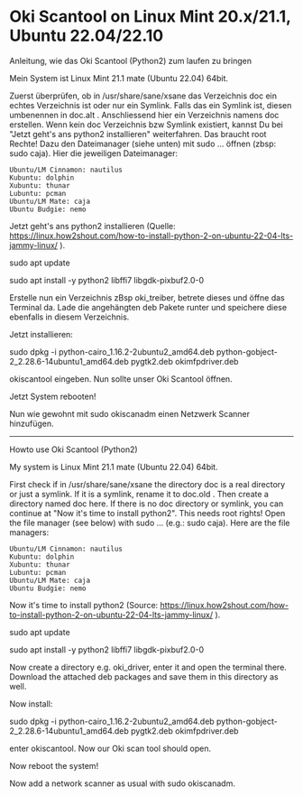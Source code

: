 # Oki Scantool on Linux Mint 20.x/21.1, Ubuntu 22.04/22.10
Anleitung, wie das Oki Scantool (Python2) zum laufen zu bringen

Mein System ist Linux Mint 21.1 mate (Ubuntu 22.04) 64bit.

Zuerst überprüfen, ob in /usr/share/sane/xsane das Verzeichnis doc ein echtes Verzeichnis ist oder nur ein Symlink.
Falls das ein Symlink ist, diesen umbenennen in doc.alt . Anschliessend hier ein Verzeichnis namens doc erstellen.
Wenn kein doc Verzeichnis bzw Symlink existiert, kannst Du bei "Jetzt geht's ans python2 installieren" weiterfahren.
Das braucht root Rechte! Dazu den Dateimanager (siehe unten) mit sudo ... öffnen (zbsp: sudo caja).
Hier die jeweiligen Dateimanager:

    Ubuntu/LM Cinnamon: nautilus
    Kubuntu: dolphin
    Xubuntu: thunar
    Lubuntu: pcman
    Ubuntu/LM Mate: caja
    Ubuntu Budgie: nemo

Jetzt geht's ans python2 installieren (Quelle: https://linux.how2shout.com/how-to-install-python-2-on-ubuntu-22-04-lts-jammy-linux/ ).

sudo apt update

sudo apt install -y python2 libffi7 libgdk-pixbuf2.0-0

Erstelle nun ein Verzeichnis zBsp oki_treiber, betrete dieses und öffne das Terminal da.
Lade die angehängten deb Pakete runter und speichere diese ebenfalls in diesem Verzeichnis.

Jetzt installieren:

sudo dpkg -i python-cairo_1.16.2-2ubuntu2_amd64.deb python-gobject-2_2.28.6-14ubuntu1_amd64.deb pygtk2.deb okimfpdriver.deb

okiscantool eingeben. Nun sollte unser Oki Scantool öffnen.

Jetzt System rebooten!

Nun wie gewohnt mit sudo okiscanadm einen Netzwerk Scanner hinzufügen.

---------------------

Howto use Oki Scantool (Python2)

My system is Linux Mint 21.1 mate (Ubuntu 22.04) 64bit.

First check if in /usr/share/sane/xsane the directory doc is a real directory or just a symlink.
If it is a symlink, rename it to doc.old . Then create a directory named doc here.
If there is no doc directory or symlink, you can continue at "Now it's time to install python2".
This needs root rights! Open the file manager (see below) with sudo ... (e.g.: sudo caja).
Here are the file managers:

    Ubuntu/LM Cinnamon: nautilus
    Kubuntu: dolphin
    Xubuntu: thunar
    Lubuntu: pcman
    Ubuntu/LM Mate: caja
    Ubuntu Budgie: nemo

Now it's time to install python2 (Source: https://linux.how2shout.com/how-to-install-python-2-on-ubuntu-22-04-lts-jammy-linux/ ).

sudo apt update

sudo apt install -y python2 libffi7 libgdk-pixbuf2.0-0

Now create a directory e.g. oki_driver, enter it and open the terminal there.
Download the attached deb packages and save them in this directory as well.

Now install:

sudo dpkg -i python-cairo_1.16.2-2ubuntu2_amd64.deb python-gobject-2_2.28.6-14ubuntu1_amd64.deb pygtk2.deb okimfpdriver.deb

enter okiscantool. Now our Oki scan tool should open.

Now reboot the system!

Now add a network scanner as usual with sudo okiscanadm.

